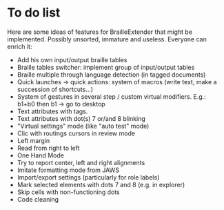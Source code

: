 # To do list
Here are some ideas of features for BrailleExtender that might be implemented. Possibly unsorted, immature and useless. Everyone can enrich it:

- Add his own input/output braille tables
- Braille tables switcher: implement group of input/output tables
- Braille multiple through language detection (in tagged documents)
- Quick launches -> quick actions: system of macros (write text, make a succession of shortcuts...)
- System of gestures in several step / custom virtual  modifiers. E.g.: b1+b0 then b1 -> go to desktop
- Text attributes with tags.
- Text attributes with dot(s) 7 or/and 8 blinking
- "Virtual settings" mode (like "auto test" mode)
- Clic with routings cursors in review mode
- Left margin
- Read from right to left
- One Hand Mode
- Try to report center, left and right alignments
- Imitate formatting mode from JAWS
- Import/export settings (particularly for role labels)
- Mark selected elements with dots 7 and 8 (e.g. in explorer)
- Skip cells with non-functioning dots
- Code cleaning
